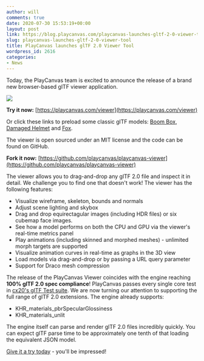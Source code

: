 ```yaml
---
author: will
comments: true
date: 2020-07-30 15:53:19+00:00
layout: post
link: https://blog.playcanvas.com/playcanvas-launches-gltf-2-0-viewer-tool/
slug: playcanvas-launches-gltf-2-0-viewer-tool
title: PlayCanvas launches glTF 2.0 Viewer Tool
wordpress_id: 2616
categories:
- News
---
```





Today, the PlayCanvas team is excited to announce the release of a brand new browser-based glTF viewer application.





![](https://blog.playcanvas.com/wp-content/uploads/2020/07/viewer3.gif)





**Try it now:** [https://playcanvas.com/viewer](https://playcanvas.com/viewer)







Or click these links to preload some classic glTF models: [Boom Box](https://playcanvas.com/viewer/?load=https://raw.githubusercontent.com/KhronosGroup/glTF-Sample-Models/master/2.0/BoomBox/glTF-Binary/BoomBox.glb), [Damaged Helmet](https://playcanvas.com/viewer/?load=https://raw.githubusercontent.com/KhronosGroup/glTF-Sample-Models/master/2.0/DamagedHelmet/glTF-Binary/DamagedHelmet.glb) and [Fox](https://playcanvas.com/viewer?load=https://raw.githubusercontent.com/KhronosGroup/glTF-Sample-Models/master/2.0/Fox/glTF-Binary/Fox.glb).







The viewer is open sourced under an MIT license and the code can be found on GitHub.







**Fork it now:** [https://github.com/playcanvas/playcanvas-viewer](https://github.com/playcanvas/playcanvas-viewer)







The viewer allows you to drag-and-drop any glTF 2.0 file and inspect it in detail. We challenge you to find one that doesn't work! The viewer has the following features:







  * Visualize wireframe, skeleton, bounds and normals
  * Adjust scene lighting and skybox
  * Drag and drop equirectagular images (including HDR files) or six cubemap face images.
  * See how a model performs on both the CPU and GPU via the viewer's real-time metrics panel
  * Play animations (including skinned and morphed meshes) - unlimited morph targets are supported
  * Visualize animation curves in real-time as graphs in the 3D view
  * Load models via drag-and-drop or by passing a URL query parameter
  * Support for Draco mesh compression






The release of the PlayCanvas Viewer coincides with the engine reaching **100% glTF 2.0 spec compliance**! PlayCanvas passes every single core test in [cx20's glTF Test suite](https://github.com/cx20/gltf-test#gltf-test). We are now turning our attention to supporting the full range of glTF 2.0 extensions. The engine already supports:







  * KHR_materials_pbrSpecularGlossiness
  * KHR_materials_unlit






The engine itself can parse and render glTF 2.0 files incredibly quickly. You can expect glTF parse time to be approximately one tenth of that loading the equivalent JSON model.







[Give it a try today](https://playcanvas.com/viewer) - you'll be impressed!



